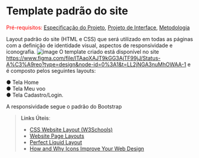# Template padrão do site

<span style="color:red">Pré-requisitos: <a href="2-Especificação do Projeto.md"> Especificação do Projeto</a></span>, <a href="3-Projeto de Interface.md"> Projeto de Interface</a>, <a href="4-Metodologia.md"> Metodologia</a>

Layout padrão do site (HTML e CSS) que será utilizado em todas as páginas com a definição de identidade visual, aspectos de responsividade e iconografia.
![image](/docs/img/Template%20do%20site%20-%20Meu%20Status%20A%C3%A9reo.jpg)
O template criado está disponível no site https://www.figma.com/file/lTAaoXAJT9kGG3AjTF99jJ/Status-A%C3%A9reo?type=design&node-id=0%3A1&t=LL2jNGA3nuMhOWAA-1 e é composto pelos seguintes layouts:

● Tela Home <br>
● Tela Meu voo <br>
● Tela Cadastro/Login.

A responsividade segue o padrão do Bootstrap



> **Links Úteis**:
>
> - [CSS Website Layout (W3Schools)](https://www.w3schools.com/css/css_website_layout.asp)
> - [Website Page Layouts](http://www.cellbiol.com/bioinformatics_web_development/chapter-3-your-first-web-page-learning-html-and-css/website-page-layouts/)
> - [Perfect Liquid Layout](https://matthewjamestaylor.com/perfect-liquid-layouts)
> - [How and Why Icons Improve Your Web Design](https://usabilla.com/blog/how-and-why-icons-improve-you-web-design/)